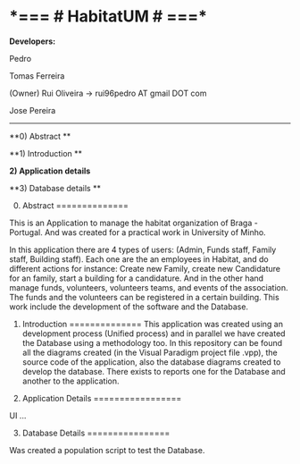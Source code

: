 # \*=== **# HabitatUM #** ===\* #

**Developers:**

Pedro

Tomas Ferreira

(Owner) Rui Oliveira  -> rui96pedro AT gmail DOT com

Jose Pereira

--------------

**0) Abstract **

**1) Introduction **

**2) Application details**

**3) Database details **


0) Abstract
==============

This is an Application to manage the habitat organization of Braga - Portugal. And was created for a practical work in University of Minho.

In this application there are 4 types of users: (Admin, Funds staff, Family staff, Building staff). Each one are the an employees in Habitat, and do different actions for instance: Create new Family, create new Candidature for an family, start a building for a candidature.
And in the other hand manage funds, volunteers, volunteers teams, and events of the association. The funds and the volunteers can be registered in a certain building.
This work include the development of the software and the Database.

1) Introduction
==============
This application was created using an development process (Unified process) and in parallel we have created the Database using a methodology too.
In this repository can be found all the diagrams created (in the Visual Paradigm project file .vpp), the source code of the application, also the database diagrams created to develop the database.
There exists to reports one for the Database and another to the application.

2) Application Details
=================

UI
...


3) Database Details
================

Was created a population script to test the Database.